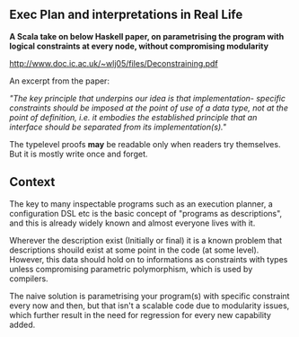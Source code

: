 ## Exec Plan and interpretations in Real Life


**A Scala take on below Haskell paper, on parametrising the program with logical constraints at every node, without compromising modularity**

http://www.doc.ic.ac.uk/~wlj05/files/Deconstraining.pdf

An excerpt from the paper:


_"The key principle that underpins our idea is that implementation- specific constraints should be imposed at the point of use of a data type, not at the point of definition, i.e. it embodies the established principle that an interface should be separated from its implementation(s)."_


The typelevel proofs **may** be readable only when readers try themselves. But it is mostly write once and forget.



## Context

The key to many inspectable programs such as an execution planner, a configuration DSL etc is the basic concept of "programs as descriptions", and this is already widely known and almost everyone lives with it. 

Wherever the description exist (Initially or final) it is a known problem that descriptions shouild exist at some point in the code (at some level). However, this data should hold on to informations as constraints with types unless compromising parametric polymorphism, which is used by compilers. 

The naive solution is parametrising your program(s) with specific constraint every now and then, but that isn't a scalable code due to modularity issues, which further result in the need for regression for every new capability added. 



